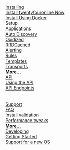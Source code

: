 <div class="home-container">
    <div class="home-box">
        <div class="home-header">
          <a href="/Installation/">
            <i class="fas fa-download"></i>
            <span>Installing</span>
          </a>
        </div>
        <a href="/Installation/Install-twentyfouronline/">Install twentyfouronline Now</a><br />
        <a href="/Installation/Docker/">Install Using Docker</a>
    </div>
    <div class="home-box">
        <div class="home-header">
            <i class="fas fa-plug"></i>
            <span>Setup</span>
        </div>
        <a href="/Extensions/Applications/">Applications</a><br />
        <a href="/Extensions/Auto-Discovery/">Auto Discovery</a><br />
        <a href="/Extensions/Oxidized/">Oxidized</a><br />
        <a href="/Extensions/RRDCached/">RRDCached</a><br />
    </div>
    <div class="home-box">
        <div class="home-header">
          <a href="/Alerting/">
            <i class="fas fa-bell"></i>
            <span>Alerting</span>
          </a>
        </div>
        <a href="/Alerting/Rules/#rules">Rules</a><br />
        <a href="/Alerting/Templates/">Templates</a><br />
        <a href="/Alerting/Transports/">Transports</a><br />
        <a href="/Alerting/"><strong>More...</strong></a>
    </div>
    <div class="home-box">
        <div class="home-header">
          <a href="/API/">
            <i class="fab fa-connectdevelop"></i>
            <span>API</span>
          </a>
        </div>
        <a href="/API/">Using the API</a><br />
        <a href="/API/#endpoint-categories">API Endpoints</a><br />
        <br />
        <br />
    </div>
    <div class="home-box">
        <div class="home-header">
          <a href="/Support/">
            <i class="fas fa-ambulance"></i>
            <span>Support</span>
          </a>
        </div>
        <a href="/Support/FAQ/">FAQ</a><br />
        <a href="/Support/Install%20Validation/">Install validation</a><br />
        <a href="/Support/Performance/">Performance tweaks</a><br />
        <a href="/Support/"><strong>More...</strong></a>
    </div>
    <div class="home-box">
        <div class="home-header">
          <a href="/Developing/">
            <i class="fas fa-code-branch"></i>
            <span>Developing</span>
          </a>
        </div>
        <a href="/Developing/Getting-Started/">Getting Started</a><br />
        <a href="/Developing/Support-New-OS/">Support for a new OS</a><br />
    </div>
</div>




